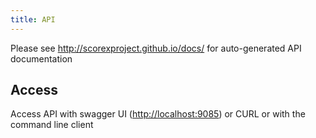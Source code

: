 ```yaml
---
title: API
---
```


Please see <http://scorexproject.github.io/docs/> for auto-generated API documentation

## Access

Access API with swagger UI (<http://localhost:9085>) or CURL or with the command line client
